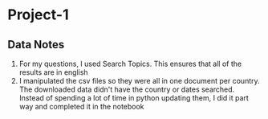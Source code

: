 # Project-1

## Data Notes
1. For my questions, I used Search Topics.  This ensures that all of the results are in english
2. I manipulated the csv files so they were all in one document per country.  The downloaded data didn't have the country or dates searched.  Instead of spending a lot of time in python updating them, I did it part way and completed it in the notebook